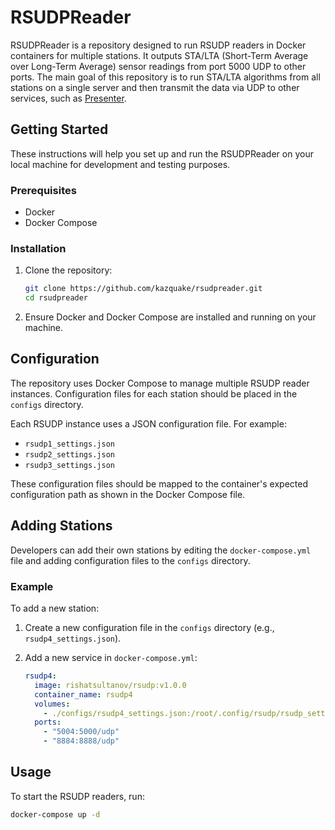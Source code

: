 # RSUDPReader

RSUDPReader is a repository designed to run RSUDP readers in Docker containers for multiple stations. It outputs STA/LTA (Short-Term Average over Long-Term Average) sensor readings from port 5000 UDP to other ports. The main goal of this repository is to run STA/LTA algorithms from all stations on a single server and then transmit the data via UDP to other services, such as [Presenter](https://github.com/kazquake/presenter).

## Getting Started

These instructions will help you set up and run the RSUDPReader on your local machine for development and testing purposes.

### Prerequisites

- Docker
- Docker Compose

### Installation

1. Clone the repository:
    ```sh
    git clone https://github.com/kazquake/rsudpreader.git
    cd rsudpreader
    ```

2. Ensure Docker and Docker Compose are installed and running on your machine.

## Configuration

The repository uses Docker Compose to manage multiple RSUDP reader instances. Configuration files for each station should be placed in the `configs` directory.

Each RSUDP instance uses a JSON configuration file. For example:
- `rsudp1_settings.json`
- `rsudp2_settings.json`
- `rsudp3_settings.json`

These configuration files should be mapped to the container's expected configuration path as shown in the Docker Compose file.

## Adding Stations

Developers can add their own stations by editing the `docker-compose.yml` file and adding configuration files to the `configs` directory.

### Example

To add a new station:

1. Create a new configuration file in the `configs` directory (e.g., `rsudp4_settings.json`).

2. Add a new service in `docker-compose.yml`:
    ```yaml
    rsudp4:
      image: rishatsultanov/rsudp:v1.0.0
      container_name: rsudp4
      volumes:
        - ./configs/rsudp4_settings.json:/root/.config/rsudp/rsudp_settings.json
      ports:
        - "5004:5000/udp"
        - "8884:8888/udp"
    ```

## Usage

To start the RSUDP readers, run:
```sh
docker-compose up -d
